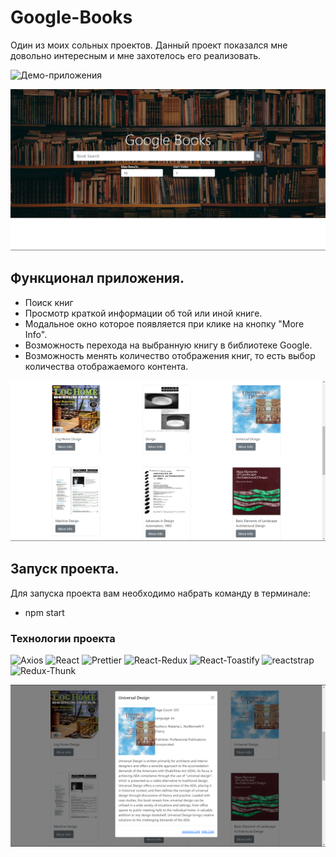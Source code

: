 # **Google-Books**

Один из моих сольных проектов.
Данный проект показался мне довольно интересным и мне захотелось его реализовать.

![Демо-приложения](https://google-books-app-by.herokuapp.com/)


![img_1.png](files/2021-11-05_13-30-46.png)

## **Функционал приложения.**

- Поиск книг <br>
- Просмотр краткой информации об той или иной книге.<br>
- Модальное окно которое появляется при клике на кнопку "More Info". <br>
- Возможность перехода на выбранную книгу в библиотеке Google.  <br>
- Возможность менять количество отображения книг, то есть выбор количества отображаемого контента.<br>

![img_2.png](files/2021-11-05_13-31-27.png)


## **Запуск проекта.**

Для запуска проекта вам необходимо набрать команду в терминале: <br>

- npm start



### **Технологии проекта**
![Axios](https://img.shields.io/badge/-Axios-blue)
![React](https://img.shields.io/badge/-React-blue)
![Prettier](https://img.shields.io/badge/-Prettier-blue)
![React-Redux](https://img.shields.io/badge/-React/Redux-blue)
![React-Toastify](https://img.shields.io/badge/-React/Toastify-blue)
![reactstrap](https://img.shields.io/badge/-reactstrap-blue)
![Redux-Thunk](https://img.shields.io/badge/-Redux/Thunk-blue)






![img_3.png](files/2021-11-05_13-31-46.png)





